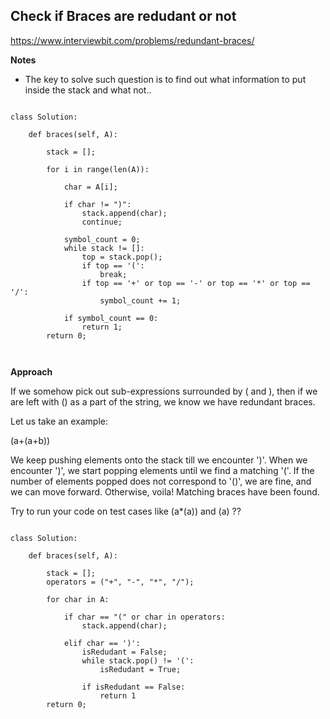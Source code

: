 ## Check if Braces are redudant or not

https://www.interviewbit.com/problems/redundant-braces/

**Notes**

* The key to solve such question is to find out what information to put inside the stack and what not..


```

class Solution:

	def braces(self, A):
        
        stack = [];
        
        for i in range(len(A)):
            
            char = A[i];
            
            if char != ")":
                stack.append(char);
                continue;
                
            symbol_count = 0;
            while stack != []:
                top = stack.pop();
                if top == '(':
                    break;
                if top == '+' or top == '-' or top == '*' or top == '/':
                    symbol_count += 1;
                    
            if symbol_count == 0:
                return 1;
        return 0;
                
                
```

**Approach**

If we somehow pick out sub-expressions surrounded by ( and ), then if we are left with () as a part of the string, we know we have redundant braces.

Let us take an example:

(a+(a+b))

We keep pushing elements onto the stack till we encounter ')'. When we encounter ')', we start popping elements until we find a matching '('. 
If the number of elements popped does not correspond to '()', we are fine, and we can move forward. 
Otherwise, voila! Matching braces have been found. 



Try to run your code on test cases like (a*(a))  and (a) ??

```

class Solution:

	def braces(self, A):
        
        stack = [];
        operators = ("+", "-", "*", "/");

        for char in A:
            
            if char == "(" or char in operators:
                stack.append(char);

            elif char == ')':    
                isRedudant = False;
                while stack.pop() != '(':
                    isRedudant = True;
                        
                if isRedudant == False:
                    return 1
        return 0;

```

